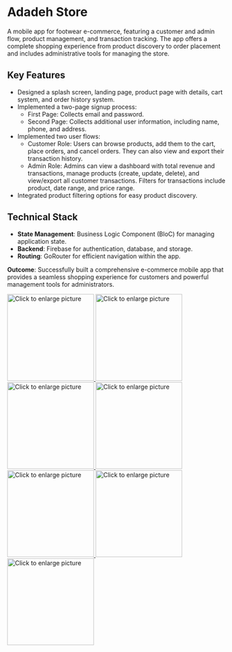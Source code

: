 # Adadeh Store

A mobile app for footwear e-commerce, featuring a customer and admin flow,
product management, and transaction tracking. The app offers a complete shopping
experience from product discovery to order placement and includes administrative tools for
managing the store.

## Key Features

- Designed a splash screen, landing page, product page with details, cart system, and
order history system.
- Implemented a two-page signup process:
  - First Page: Collects email and password.
  - Second Page: Collects additional user information, including name, phone,
and address.
- Implemented two user flows:
  - Customer Role: Users can browse products, add them to the cart, place
orders, and cancel orders. They can also view and export their transaction
history.
  - Admin Role: Admins can view a dashboard with total revenue and
transactions, manage products (create, update, delete), and view/export all
customer transactions. Filters for transactions include product, date range,
and price range.
- Integrated product filtering options for easy product discovery.

## Technical Stack

- **State Management**: Business Logic Component (BloC) for managing application
state.
- **Backend**:  Firebase for authentication, database, and storage.
- **Routing**: GoRouter for efficient navigation within the app.

**Outcome**: Successfully built a comprehensive e-commerce mobile app that provides a
seamless shopping experience for customers and powerful management tools for
administrators.

<a href="https://drive.google.com/uc?export=view&id=1EbXlGPDehgtix68waz1Dt_N2lgOrmwgU"><img src="https://drive.google.com/uc?export=view&id=1EbXlGPDehgtix68waz1Dt_N2lgOrmwgU" style="width: 200px; max-width: 100%; height: auto" title="Click to enlarge picture" />
<a href="https://drive.google.com/uc?export=view&id=18xfo8ihUSspxdLecIRm5qV68i8QBl5pu"><img src="https://drive.google.com/uc?export=view&id=18xfo8ihUSspxdLecIRm5qV68i8QBl5pu" style="width: 200px; max-width: 100%; height: auto" title="Click to enlarge picture" />
<a href="https://drive.google.com/uc?export=view&id=10RCgJfV4BA_rrfkCwrE4qt4DL6iVn2rD"><img src="https://drive.google.com/uc?export=view&id=10RCgJfV4BA_rrfkCwrE4qt4DL6iVn2rD" style="width: 200px; max-width: 100%; height: auto" title="Click to enlarge picture" />
<a href="https://drive.google.com/uc?export=view&id=1YTH0AQesyHXglwmnp5tOxPkA4"><img src="https://drive.google.com/uc?export=view&id=1YTH0AQesyHXglwmnp5tOxPkA4" style="width: 200px; max-width: 100%; height: auto" title="Click to enlarge picture" />
<a href="https://drive.google.com/uc?export=view&id=1o4zhEGFQE_nYDBJqrGgz3Oa3ZJ2asQty"><img src="https://drive.google.com/uc?export=view&id=1o4zhEGFQE_nYDBJqrGgz3Oa3ZJ2asQty" style="width: 200px; max-width: 100%; height: auto" title="Click to enlarge picture" />
<a href="https://drive.google.com/uc?export=view&id=140SftiIzVtFyEc68E0RXGT4QT5TXhtoU"><img src="https://drive.google.com/uc?export=view&id=140SftiIzVtFyEc68E0RXGT4QT5TXhtoU" style="width: 200px; max-width: 100%; height: auto" title="Click to enlarge picture" />
<a href="https://drive.google.com/uc?export=view&id=17NJBgyaB158Y_UlivMy_T63x0XXyyZpO"><img src="https://drive.google.com/uc?export=view&id=17NJBgyaB158Y_UlivMy_T63x0XXyyZpO" style="width: 200px; max-width: 100%; height: auto" title="Click to enlarge picture" />
